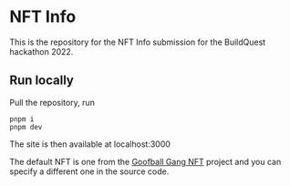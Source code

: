 # NFT Info

This is the repository for the NFT Info submission for the BuildQuest hackathon 2022.

## Run locally

Pull the repository, run 
```
pnpm i
pnpm dev
```

The site is then available at localhost:3000

The default NFT is one from the [Goofball Gang NFT](https://www.goofballgang.com/) project and you can specify a different one in the source code.
